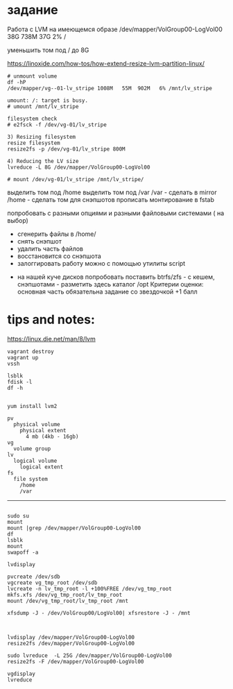 # задание

Работа с LVM
на имеющемся образе
/dev/mapper/VolGroup00-LogVol00 38G 738M 37G 2% /

уменьшить том под / до 8G

https://linoxide.com/how-tos/how-extend-resize-lvm-partition-linux/

```
# unmount volume
df -hP
/dev/mapper/vg--01-lv_stripe 1008M   55M  902M   6% /mnt/lv_stripe

umount: /: target is busy.
# umount /mnt/lv_stripe

filesystem check
# e2fsck -f /dev/vg-01/lv_stripe 

3) Resizing filesystem
resize filesystem
resize2fs -p /dev/vg-01/lv_stripe 800M

4) Reducing the LV size
lvreduce -L 8G /dev/mapper/VolGroup00-LogVol00 

# mount /dev/vg-01/lv_stripe /mnt/lv_stripe/
```


выделить том под /home
выделить том под /var
/var - сделать в mirror
/home - сделать том для снэпшотов
прописать монтирование в fstab

попробовать с разными опциями и разными файловыми системами ( на выбор)
- сгенерить файлы в /home/
- снять снэпшот
- удалить часть файлов
- восстановится со снэпшота
- залоггировать работу можно с помощью утилиты script

* на нашей куче дисков попробовать поставить btrfs/zfs - с кешем, снэпшотами - разметить здесь каталог /opt
Критерии оценки: основная часть обязательна
задание со звездочкой +1 балл


# tips and notes:

https://linux.die.net/man/8/lvm


```
vagrant destroy
vagrant up
vssh

lsblk
fdisk -l
df -h


yum install lvm2
```


```
pv 
  physical volume
    physical extent
      4 mb (4kb - 16gb)
vg
  volume group
lv 
  logical volume
    logical extent
fs
  file system
    /home 
    /var 
```


-----------------------
```

sudo su
mount
mount |grep /dev/mapper/VolGroup00-LogVol00 
df
lsblk
mount
swapoff -a

lvdisplay

pvcreate /dev/sdb
vgcreate vg_tmp_root /dev/sdb
lvcreate -n lv_tmp_root -l +100%FREE /dev/vg_tmp_root
mkfs.xfs /dev/vg_tmp_root/lv_tmp_root
mount /dev/vg_tmp_root/lv_tmp_root /mnt

xfsdump -J - /dev/VolGroup00/LogVol00| xfsrestore -J - /mnt



lvdisplay /dev/mapper/VolGroup00-LogVol00
resize2fs /dev/mapper/VolGroup00-LogVol00

sudo lvreduce  -L 25G /dev/mapper/VolGroup00-LogVol00
resize2fs -F /dev/mapper/VolGroup00-LogVol00

vgdisplay
lvreduce

```
